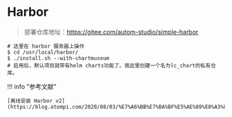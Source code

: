 # Harbor

>
> 部署仓库地址：https://gitee.com/autom-studio/simple-harbor

```shell
# 这里在 harbor 服务器上操作
$ cd /usr/local/harbor/
$ ./install.sh --with-chartmuseum
# 启用后，默认项目就带有helm charts功能了。我这里创建一个名为lc_chart的私有仓库。
```



!!! info "参考文献"

    [离线安装 Harbor v2](https://blog.atompi.com/2020/08/03/%E7%A6%BB%E7%BA%BF%E5%AE%89%E8%A3%85%20Harbor%20v2/)

